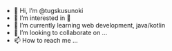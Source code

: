 - 👋 Hi, I’m @tugskusunoki
- 👀 I’m interested in 🤑
- 🌱 I’m currently learning web development, java/kotlin
- 💞️ I’m looking to collaborate on ...
- 📫 How to reach me ...

<!---
tugskusunoki/tugskusunoki is a ✨ special ✨ repository because its `README.md` (this file) appears on your GitHub profile.
You can click the Preview link to take a look at your changes.
--->
